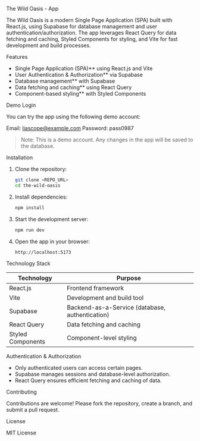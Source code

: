  The Wild Oasis - App

The Wild Oasis is a modern Single Page Application (SPA) built with React.js, using Supabase for database management and user authentication/authorization. The app leverages React Query for data fetching and caching, Styled Components for styling, and Vite for fast development and build processes.

 Features

* Single Page Application (SPA)** using React.js and Vite
* User Authentication & Authorization** via Supabase
* Database management** with Supabase
* Data fetching and caching** using React Query
* Component-based styling** with Styled Components

 Demo Login

You can try the app using the following demo account:

Email: liascope@example.com
Password: pass0987

> Note: This is a demo account. Any changes in the app will be saved to the database.

 Installation

1. Clone the repository:

   ```bash
   git clone <REPO_URL>
   cd the-wild-oasis
   ```

2. Install dependencies:

   ```bash
   npm install
   ```

3. Start the development server:

   ```bash
   npm run dev
   ```

4. Open the app in your browser:

   ```
   http://localhost:5173
   ```

 Technology Stack

| Technology        | Purpose                                         |
| ----------------- | ----------------------------------------------- |
| React.js          | Frontend framework                              |
| Vite              | Development and build tool                      |
| Supabase          | Backend-as-a-Service (database, authentication) |
| React Query       | Data fetching and caching                       |
| Styled Components | Component-level styling                         |

 Authentication & Authorization

* Only authenticated users can access certain pages.
* Supabase manages sessions and database-level authorization.
* React Query ensures efficient fetching and caching of data.

 Contributing

Contributions are welcome! Please fork the repository, create a branch, and submit a pull request.

 License

MIT License

